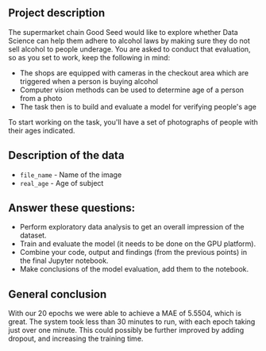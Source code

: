 ## Project description

The supermarket chain Good Seed would like to explore whether Data Science can help them adhere to alcohol laws by making sure they do not sell alcohol to people underage. You are asked to conduct that evaluation, so as you set to work, keep the following in mind:

- The shops are equipped with cameras in the checkout area which are triggered when a person is buying alcohol
- Computer vision methods can be used to determine age of a person from a photo
- The task then is to build and evaluate a model for verifying people's age

To start working on the task, you'll have a set of photographs of people with their ages indicated.

## Description of the data

- `file_name` - Name of the image
- `real_age` - Age of subject

## Answer these questions:

- Perform exploratory data analysis to get an overall impression of the dataset.
- Train and evaluate the model (it needs to be done on the GPU platform).
- Combine your code, output and findings (from the previous points) in the final Jupyter notebook.
- Make conclusions of the model evaluation, add them to the notebook.

## General conclusion

With our 20 epochs we were able to achieve a MAE of 5.5504, which is great. The system took less than 30 minutes to run, with each epoch taking just over one minute. This could possibly be further improved by adding dropout, and increasing the training time.
